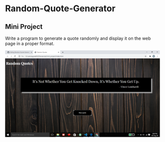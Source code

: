 # Random-Quote-Generator
## Mini Project
Write a program to generate a quote randomly and display it on the web page in a proper format.  

![Quote Generator](https://github.com/mahimasawant/Random-Quote-Generator/blob/master/Quote_Generator.png)
